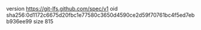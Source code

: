 version https://git-lfs.github.com/spec/v1
oid sha256:0d1172c6675d20fbc1e77580c3650d4590ce2d59f70761bc4f5ed7ebb936ee99
size 815
